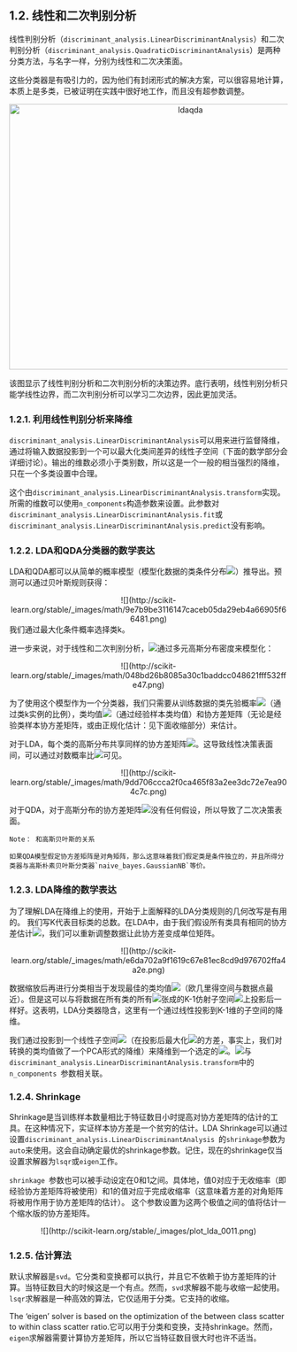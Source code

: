 ## 1.2. 线性和二次判别分析
线性判别分析（`discriminant_analysis.LinearDiscriminantAnalysis`）和二次判别分析（`discriminant_analysis.QuadraticDiscriminantAnalysis`）是两种分类方法，与名字一样，分别为线性和二次决策面。


这些分类器是有吸引力的，因为他们有封闭形式的解决方案，可以很容易地计算，本质上是多类，已被证明在实践中很好地工作，而且没有超参数调整。

<center><img alt="ldaqda" src="http://scikit-learn.org/stable/_images/plot_lda_qda_0011.png" style="width: 640.0px; height: 480.0px;"></center>


该图显示了线性判别分析和二次判别分析的决策边界。底行表明，线性判别分析只能学线性边界，而二次判别分析可以学习二次边界，因此更加灵活。

### 1.2.1. 利用线性判别分析来降维
`discriminant_analysis.LinearDiscriminantAnalysis`可以用来进行监督降维，通过将输入数据投影到一个可以最大化类间差异的线性子空间（下面的数学部分会详细讨论）。输出的维数必须小于类别数，所以这是一个一般的相当强烈的降维，只在一个多类设置中合理。

这个由`discriminant_analysis.LinearDiscriminantAnalysis.transform`实现。所需的维数可以使用`n_components`构造参数来设置。此参数对`discriminant_analysis.LinearDiscriminantAnalysis.fit`或`discriminant_analysis.LinearDiscriminantAnalysis.predict`没有影响。

### 1.2.2. LDA和QDA分类器的数学表达
LDA和QDA都可以从简单的概率模型（模型化数据的类条件分布![](http://scikit-learn.org/stable/_images/math/6349652f4f3fed24cf0e66ba44b19b5c170cae96.png)）推导出。预测可以通过贝叶斯规则获得：
<center>![](http://scikit-learn.org/stable/_images/math/9e7b9be3116147caceb05da29eb4a66905f66481.png)</center>
我们通过最大化条件概率选择类k。

进一步来说，对于线性和二次判别分析，![](http://scikit-learn.org/stable/_images/math/e69ebd95e385ac5c254ef15635c37b01668decbf.png)通过多元高斯分布密度来模型化：
<center>
![](http://scikit-learn.org/stable/_images/math/048bd26b8085a30c1baddcc048621fff532ffe47.png)</center>

为了使用这个模型作为一个分类器，我们只需要从训练数据的类先验概率![](http://scikit-learn.org/stable/_images/math/ca8cad6134f86bef8de0efaa68c0d24323256728.png)（通过类k实例的比例），类均值![](http://scikit-learn.org/stable/_images/math/e0f4c204f26e9afa4f5bbeda60af5262e624c148.png)（通过经验样本类均值）和协方差矩阵（无论是经验类样本协方差矩阵，或由正规化估计：见下面收缩部分）来估计。

对于LDA，每个类的高斯分布共享同样的协方差矩阵![](http://scikit-learn.org/stable/_images/math/5a0d5681512c9237a828e2667fdf0499af7fad60.png)。这导致线性决策表面间，可以通过对数概率比![](http://scikit-learn.org/stable/_images/math/e97ecabcc51db3bd271f1b5b0cf3fcebdd989108.png)可见。

<center>
![](http://scikit-learn.org/stable/_images/math/9dd706ccca2f0ca465f83a2ee3dc72e7ea904c7c.png)</center>

对于QDA，对于高斯分布的协方差矩阵![](http://scikit-learn.org/stable/_images/math/07b943c6dd1061bde470bebfa3e9b5e373216870.png)没有任何假设，所以导致了二次决策表面。

	Note： 和高斯贝叶斯的关系
	
	如果QDA模型假定协方差矩阵是对角矩阵，那么这意味着我们假定类是条件独立的，并且所得分类器与高斯朴素贝叶斯分类器`naive_bayes.GaussianNB`等价。
### 1.2.3. LDA降维的数学表达
为了理解LDA在降维上的使用，开始于上面解释的LDA分类规则的几何改写是有用的。
我们写K代表目标类的总数。在LDA中，由于我们假设所有类具有相同的协方差估计![](http://scikit-learn.org/stable/_images/math/19ac15bf260b22dcb61a1042c60259e4b0bfbd64.png)，我们可以重新调整数据让此协方差变成单位矩阵。
<center>
![](http://scikit-learn.org/stable/_images/math/e6da702a9f1619c67e81ec8cd9d976702ffa4a2e.png)</center>

数据缩放后再进行分类相当于发现最佳的类均值![](http://scikit-learn.org/stable/_images/math/5ee369a0219cf8053e73a6926064947a02d97434.png)（欧几里得空间与数据点最近）。但是这可以与将数据在所有类的所有![](http://scikit-learn.org/stable/_images/math/5ee369a0219cf8053e73a6926064947a02d97434.png)张成的K-1仿射子空间![](http://scikit-learn.org/stable/_images/math/dfe93a68f5d21483dc469d7d85fd6b43ce87f30a.png)上投影后一样好。这表明，LDA分类器隐含，这里有一个通过线性投影到K-1维的子空间的降维。

我们通过投影到一个线性子空间![](http://scikit-learn.org/stable/_images/math/dfe93a68f5d21483dc469d7d85fd6b43ce87f30a.png)（在投影后最大化![](http://scikit-learn.org/stable/_images/math/5ee369a0219cf8053e73a6926064947a02d97434.png)的方差，事实上，我们对转换的类均值[](http://scikit-learn.org/stable/_images/math/5ee369a0219cf8053e73a6926064947a02d97434.png)做了一个PCA形式的降维）来降维到一个选定的![](http://scikit-learn.org/stable/_images/math/0a5711c7a37994043b2bc3bb374adca232491762.png)。![](http://scikit-learn.org/stable/_images/math/0a5711c7a37994043b2bc3bb374adca232491762.png)与`discriminant_analysis.LinearDiscriminantAnalysis.transform`中的`n_components `参数相关联。

### 1.2.4. Shrinkage
Shrinkage是当训练样本数量相比于特征数目小时提高对协方差矩阵的估计的工具。在这种情况下，实证样本协方差是一个贫穷的估计。LDA Shrinkage可以通过设置`discriminant_analysis.LinearDiscriminantAnalysis `的`shrinkage`参数为`auto`来使用。这会自动确定最优的shrinkage参数。记住，现在的shrinkage仅当设置求解器为`lsqr`或`eigen`工作。

`shrinkage `参数也可以被手动设定在0和1之间。具体地，值0对应于无收缩率（即经验协方差矩阵将被使用）和1的值对应于完成收缩率（这意味着方差的对角矩阵将被用作用于协方差矩阵的估计）。
这个参数设置为这两个极值之间的值将估计一个缩水版的协方差矩阵。

<center>![](http://scikit-learn.org/stable/_images/plot_lda_0011.png)</center>

### 1.2.5. 估计算法
默认求解器是`svd`。它分类和变换都可以执行，并且它不依赖于协方差矩阵的计算。当特征数目大的时候这是一个有点。然而，`svd`求解器不能与收缩一起使用。
`lsqr`求解器是一种高效的算法，它仅适用于分类。它支持的收缩。

The ‘eigen’ solver is based on the optimization of the between class scatter to within class scatter ratio.它可以用于分类和变换，支持shrinkage。然而，`eigen`求解器需要计算协方差矩阵，所以它当特征数目很大时也许不适当。